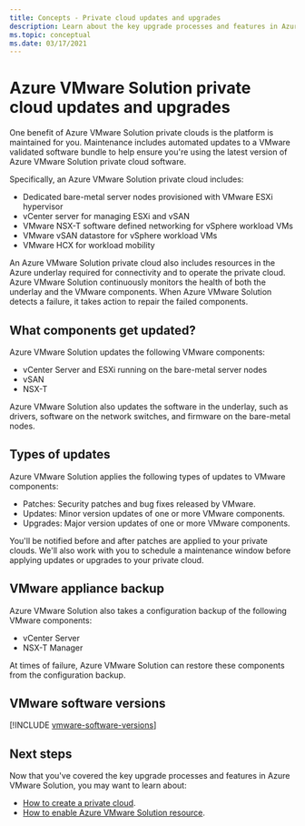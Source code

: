 ```yaml
---
title: Concepts - Private cloud updates and upgrades
description: Learn about the key upgrade processes and features in Azure VMware Solution.
ms.topic: conceptual
ms.date: 03/17/2021
---
```


# Azure VMware Solution private cloud updates and upgrades

One benefit of Azure VMware Solution private clouds is the platform is maintained for you. Maintenance includes automated updates to a VMware validated software bundle to help ensure you're using the latest version of Azure VMware Solution private cloud software.

Specifically, an Azure VMware Solution private cloud includes:

- Dedicated bare-metal server nodes provisioned with VMware ESXi hypervisor 
- vCenter server for managing ESXi and vSAN 
- VMware NSX-T software defined networking for vSphere workload VMs  
- VMware vSAN datastore for vSphere workload VMs  
- VMware HCX for workload mobility  

An Azure VMware Solution private cloud also includes resources in the Azure underlay required for connectivity and to operate the private cloud. Azure VMware Solution continuously monitors the health of both the underlay and the VMware components. When Azure VMware Solution detects a failure, it takes action to repair the failed components. 

## What components get updated?   

Azure VMware Solution updates the following VMware components: 

- vCenter Server and ESXi running on the bare-metal server nodes 
- vSAN 
- NSX-T 

Azure VMware Solution also updates the software in the underlay, such as drivers, software on the network switches, and firmware on the bare-metal nodes. 

## Types of updates

Azure VMware Solution applies the following types of updates to VMware components:

- Patches: Security patches and bug fixes released by VMware. 
- Updates: Minor version updates of one or more VMware components. 
- Upgrades: Major version updates of one or more VMware components.

You'll be notified before and after patches are applied to your private clouds. We'll also work with you to schedule a maintenance window before applying updates or upgrades to your private cloud. 

## VMware appliance backup 

Azure VMware Solution also takes a configuration backup of the following VMware components:

- vCenter Server 
- NSX-T Manager 

At times of failure, Azure VMware Solution can restore these components from the configuration backup. 

## VMware software versions
[!INCLUDE [vmware-software-versions](includes/vmware-software-versions.md)]


## Next steps

Now that you've covered the key upgrade processes and features in Azure VMware Solution, you may want to learn about:

- [How to create a private cloud](tutorial-create-private-cloud.md).
- [How to enable Azure VMware Solution resource](enable-azure-vmware-solution.md).

<!-- LINKS - external -->

<!-- LINKS - internal -->
